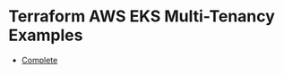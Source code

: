 # Terraform AWS EKS Multi-Tenancy Examples

- [Complete](https://github.com/aws-ia/terraform-aws-eks-blueprints-teams/tree/main/examples/complete)
